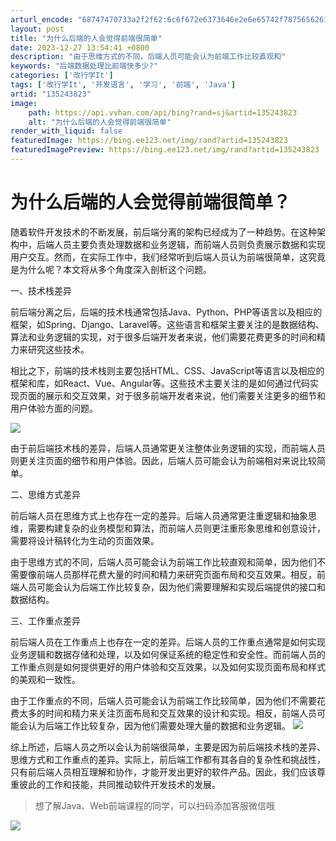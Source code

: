 ```yaml
---
arturl_encode: "68747470733a2f2f62:6c6f672e6373646e2e6e65742f78756562616a69616f79752f:61727469636c652f64657461696c732f313335323433383233"
layout: post
title: "为什么后端的人会觉得前端很简单"
date: 2023-12-27 13:54:41 +0800
description: "由于思维方式的不同，后端人员可能会认为前端工作比较直观和"
keywords: "后端数据处理比前端快多少?"
categories: ['改行学It']
tags: ['改行学It', '开发语言', '学习', '前端', 'Java']
artid: "135243823"
image:
    path: https://api.vvhan.com/api/bing?rand=sj&artid=135243823
    alt: "为什么后端的人会觉得前端很简单"
render_with_liquid: false
featuredImage: https://bing.ee123.net/img/rand?artid=135243823
featuredImagePreview: https://bing.ee123.net/img/rand?artid=135243823
---
```


# 为什么后端的人会觉得前端很简单？

随着软件开发技术的不断发展，前后端分离的架构已经成为了一种趋势。在这种架构中，后端人员主要负责处理数据和业务逻辑，而前端人员则负责展示数据和实现用户交互。然而，在实际工作中，我们经常听到后端人员认为前端很简单，这究竟是为什么呢？本文将从多个角度深入剖析这个问题。

一、技术栈差异

前后端分离之后，后端的技术栈通常包括Java、Python、PHP等语言以及相应的框架，如Spring、Django、Laravel等。这些语言和框架主要关注的是数据结构、算法和业务逻辑的实现，对于很多后端开发者来说，他们需要花费更多的时间和精力来研究这些技术。

相比之下，前端的技术栈则主要包括HTML、CSS、JavaScript等语言以及相应的框架和库，如React、Vue、Angular等。这些技术主要关注的是如何通过代码实现页面的展示和交互效果，对于很多前端开发者来说，他们需要关注更多的细节和用户体验方面的问题。

![](https://i-blog.csdnimg.cn/blog_migrate/a0c51556b082eaafac4e5369d7425bc5.jpeg)

由于前后端技术栈的差异，后端人员通常更关注整体业务逻辑的实现，而前端人员则更关注页面的细节和用户体验。因此，后端人员可能会认为前端相对来说比较简单。

二、思维方式差异

前后端人员在思维方式上也存在一定的差异。后端人员通常更注重逻辑和抽象思维，需要构建复杂的业务模型和算法，而前端人员则更注重形象思维和创意设计，需要将设计稿转化为生动的页面效果。

由于思维方式的不同，后端人员可能会认为前端工作比较直观和简单，因为他们不需要像前端人员那样花费大量的时间和精力来研究页面布局和交互效果。相反，前端人员可能会认为后端工作比较复杂，因为他们需要理解和实现后端提供的接口和数据结构。

三、工作重点差异

前后端人员在工作重点上也存在一定的差异。后端人员的工作重点通常是如何实现业务逻辑和数据存储和处理，以及如何保证系统的稳定性和安全性。而前端人员的工作重点则是如何提供更好的用户体验和交互效果，以及如何实现页面布局和样式的美观和一致性。

由于工作重点的不同，后端人员可能会认为前端工作比较简单，因为他们不需要花费太多的时间和精力来关注页面布局和交互效果的设计和实现。相反，前端人员可能会认为后端工作比较复杂，因为他们需要处理大量的数据和业务逻辑。
![](https://i-blog.csdnimg.cn/blog_migrate/99c005fc04ebc5367fa26ae5c014bd17.jpeg)

综上所述，后端人员之所以会认为前端很简单，主要是因为前后端技术栈的差异、思维方式和工作重点的差异。实际上，前后端工作都有其各自的复杂性和挑战性，只有前后端人员相互理解和协作，才能开发出更好的软件产品。因此，我们应该尊重彼此的工作和技能，共同推动软件开发技术的发展。

> 想了解Java、Web前端课程的同学，可以扫码添加客服微信哦

![](https://i-blog.csdnimg.cn/blog_migrate/d91827f5e5219f937bed39edb5a26894.jpeg)